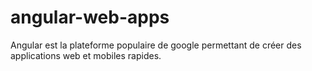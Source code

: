 # angular-web-apps
Angular est la plateforme populaire de google permettant de créer des applications web et mobiles rapides. 
